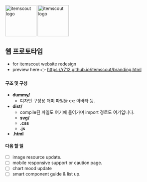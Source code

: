 <img src="https://r712.github.io/itemscout/dist/svg/logo-symbol.svg" width="100" alt="itemscout logo" />
<img src="https://r712.github.io/itemscout/dist/svg/logo-typo.svg" width="100" alt="itemscout logo" />

## 웹 프로토타입
- for itemscout website redesign
- preview here 👉 https://r712.github.io/itemscout/branding.html

  
#### 구조 및 구성
- **dummy/**
  - 디자인 구성용 더미 파일들 ex: 아바타 등.
- **dist/**
  - compile된 파일도 여기에 들어가며 import 경로도 여기입니다.
  - **svg/** 
  - **.css** 
  - **.js**
- **.html**

#### 다음 할 일
- [ ] image resource update.
- [ ] mobile responsive support or caution page.
- [ ] chart mood update
- [ ] smart component guide & list up.
